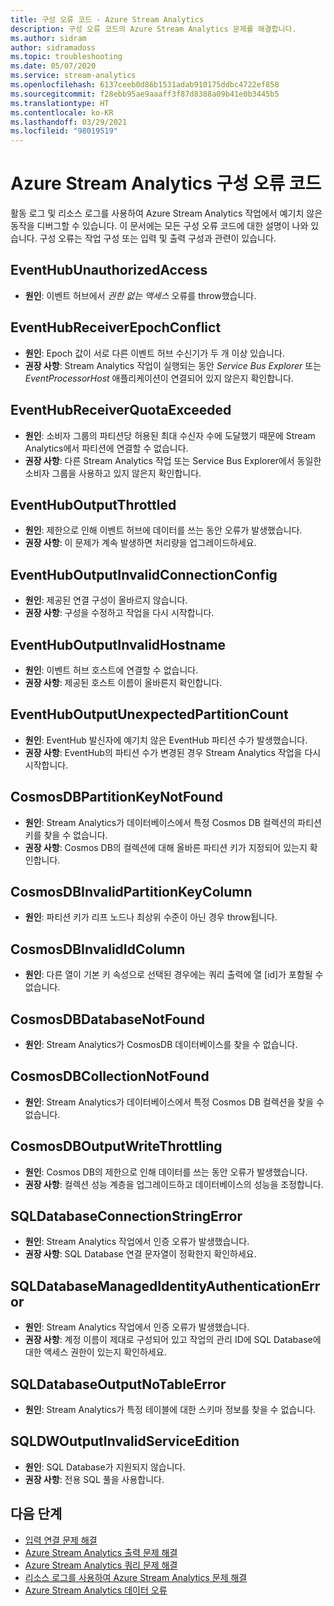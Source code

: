 ```yaml
---
title: 구성 오류 코드 - Azure Stream Analytics
description: 구성 오류 코드의 Azure Stream Analytics 문제를 해결합니다.
ms.author: sidram
author: sidramadoss
ms.topic: troubleshooting
ms.date: 05/07/2020
ms.service: stream-analytics
ms.openlocfilehash: 6137ceeb0d86b1531adab910175ddbc4722ef858
ms.sourcegitcommit: f28ebb95ae9aaaff3f87d8388a09b41e0b3445b5
ms.translationtype: HT
ms.contentlocale: ko-KR
ms.lasthandoff: 03/29/2021
ms.locfileid: "98019519"
---
```

# <a name="azure-stream-analytics-configuration-error-codes"></a>Azure Stream Analytics 구성 오류 코드

활동 로그 및 리소스 로그를 사용하여 Azure Stream Analytics 작업에서 예기치 않은 동작을 디버그할 수 있습니다. 이 문서에는 모든 구성 오류 코드에 대한 설명이 나와 있습니다. 구성 오류는 작업 구성 또는 입력 및 출력 구성과 관련이 있습니다.

## <a name="eventhubunauthorizedaccess"></a>EventHubUnauthorizedAccess

* **원인**: 이벤트 허브에서 *권한 없는 액세스* 오류를 throw했습니다.

## <a name="eventhubreceiverepochconflict"></a>EventHubReceiverEpochConflict

* **원인**: Epoch 값이 서로 다른 이벤트 허브 수신기가 두 개 이상 있습니다.
* **권장 사항**: Stream Analytics 작업이 실행되는 동안 *Service Bus Explorer* 또는 *EventProcessorHost* 애플리케이션이 연결되어 있지 않은지 확인합니다.

## <a name="eventhubreceiverquotaexceeded"></a>EventHubReceiverQuotaExceeded

* **원인**: 소비자 그룹의 파티션당 허용된 최대 수신자 수에 도달했기 때문에 Stream Analytics에서 파티션에 연결할 수 없습니다.
* **권장 사항**: 다른 Stream Analytics 작업 또는 Service Bus Explorer에서 동일한 소비자 그룹을 사용하고 있지 않은지 확인합니다.

## <a name="eventhuboutputthrottled"></a>EventHubOutputThrottled

* **원인**: 제한으로 인해 이벤트 허브에 데이터를 쓰는 동안 오류가 발생했습니다.
* **권장 사항**: 이 문제가 계속 발생하면 처리량을 업그레이드하세요.

## <a name="eventhuboutputinvalidconnectionconfig"></a>EventHubOutputInvalidConnectionConfig

* **원인**: 제공된 연결 구성이 올바르지 않습니다.
* **권장 사항**: 구성을 수정하고 작업을 다시 시작합니다.

## <a name="eventhuboutputinvalidhostname"></a>EventHubOutputInvalidHostname

* **원인**: 이벤트 허브 호스트에 연결할 수 없습니다.
* **권장 사항**: 제공된 호스트 이름이 올바른지 확인합니다.

## <a name="eventhuboutputunexpectedpartitioncount"></a>EventHubOutputUnexpectedPartitionCount

* **원인**: EventHub 발신자에 예기치 않은 EventHub 파티션 수가 발생했습니다.
* **권장 사항**: EventHub의 파티션 수가 변경된 경우 Stream Analytics 작업을 다시 시작합니다.

## <a name="cosmosdbpartitionkeynotfound"></a>CosmosDBPartitionKeyNotFound

* **원인**: Stream Analytics가 데이터베이스에서 특정 Cosmos DB 컬렉션의 파티션 키를 찾을 수 없습니다.
* **권장 사항**: Cosmos DB의 컬렉션에 대해 올바른 파티션 키가 지정되어 있는지 확인합니다.

## <a name="cosmosdbinvalidpartitionkeycolumn"></a>CosmosDBInvalidPartitionKeyColumn

* **원인**: 파티션 키가 리프 노드나 최상위 수준이 아닌 경우 throw됩니다.

## <a name="cosmosdbinvalididcolumn"></a>CosmosDBInvalidIdColumn

* **원인**: 다른 열이 기본 키 속성으로 선택된 경우에는 쿼리 출력에 열 \[id]가 포함될 수 없습니다.

## <a name="cosmosdbdatabasenotfound"></a>CosmosDBDatabaseNotFound

* **원인**: Stream Analytics가 CosmosDB 데이터베이스를 찾을 수 없습니다.

## <a name="cosmosdbcollectionnotfound"></a>CosmosDBCollectionNotFound

* **원인**: Stream Analytics가 데이터베이스에서 특정 Cosmos DB 컬렉션을 찾을 수 없습니다.

## <a name="cosmosdboutputwritethrottling"></a>CosmosDBOutputWriteThrottling

* **원인**: Cosmos DB의 제한으로 인해 데이터를 쓰는 동안 오류가 발생했습니다.
* **권장 사항**: 컬렉션 성능 계층을 업그레이드하고 데이터베이스의 성능을 조정합니다.

## <a name="sqldatabaseconnectionstringerror"></a>SQLDatabaseConnectionStringError

* **원인**: Stream Analytics 작업에서 인증 오류가 발생했습니다.
* **권장 사항**: SQL Database 연결 문자열이 정확한지 확인하세요.

## <a name="sqldatabasemanagedidentityauthenticationerror"></a>SQLDatabaseManagedIdentityAuthenticationError

* **원인**: Stream Analytics 작업에서 인증 오류가 발생했습니다. 
* **권장 사항**: 계정 이름이 제대로 구성되어 있고 작업의 관리 ID에 SQL Database에 대한 액세스 권한이 있는지 확인하세요.

## <a name="sqldatabaseoutputnotableerror"></a>SQLDatabaseOutputNoTableError

* **원인**: Stream Analytics가 특정 테이블에 대한 스키마 정보를 찾을 수 없습니다.

## <a name="sqldwoutputinvalidserviceedition"></a>SQLDWOutputInvalidServiceEdition

* **원인**: SQL Database가 지원되지 않습니다.
* **권장 사항**: 전용 SQL 풀을 사용합니다.

## <a name="next-steps"></a>다음 단계

* [입력 연결 문제 해결](stream-analytics-troubleshoot-input.md)
* [Azure Stream Analytics 출력 문제 해결](stream-analytics-troubleshoot-output.md)
* [Azure Stream Analytics 쿼리 문제 해결](stream-analytics-troubleshoot-query.md)
* [리소스 로그를 사용하여 Azure Stream Analytics 문제 해결](stream-analytics-job-diagnostic-logs.md)
* [Azure Stream Analytics 데이터 오류](data-errors.md)
